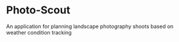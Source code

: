 # Photo-Scout
An application for planning landscape photography shoots based on weather condition tracking
